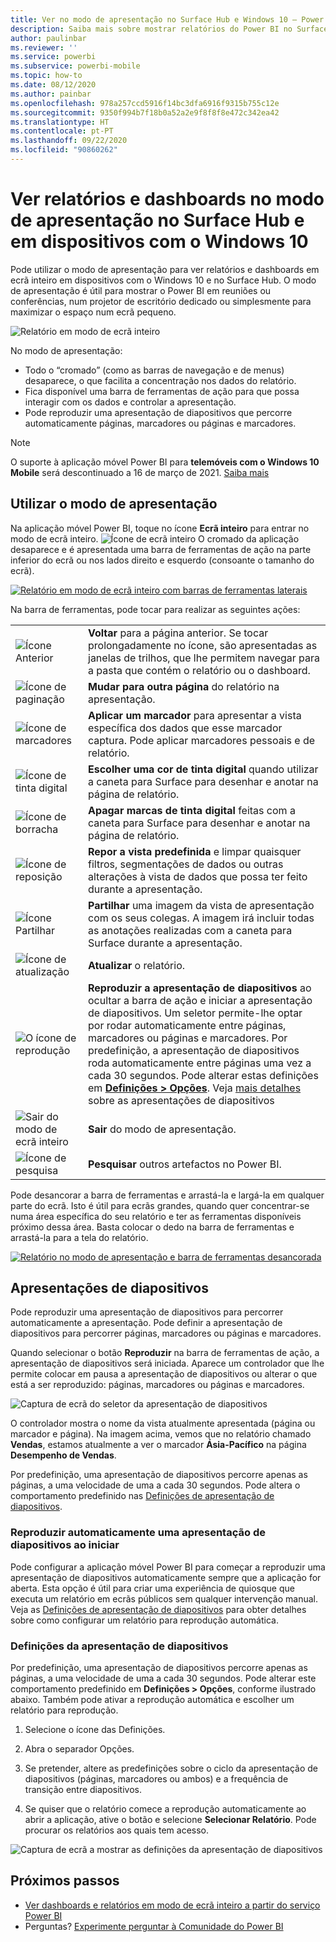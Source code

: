 ```yaml
---
title: Ver no modo de apresentação no Surface Hub e Windows 10 – Power BI
description: Saiba mais sobre mostrar relatórios do Power BI no Surface Hub e mostrar dashboards, relatórios e mosaicos do Power BI em ecrã inteiro, em dispositivos Windows 10.
author: paulinbar
ms.reviewer: ''
ms.service: powerbi
ms.subservice: powerbi-mobile
ms.topic: how-to
ms.date: 08/12/2020
ms.author: painbar
ms.openlocfilehash: 978a257ccd5916f14bc3dfa6916f9315b755c12e
ms.sourcegitcommit: 9350f994b7f18b0a52a2e9f8f8f8e472c342ea42
ms.translationtype: HT
ms.contentlocale: pt-PT
ms.lasthandoff: 09/22/2020
ms.locfileid: "90860262"
---
```

# <a name="view-reports-and-dashboards-in-presentation-mode-on-surface-hub-and-windows-10-devices"></a>Ver relatórios e dashboards no modo de apresentação no Surface Hub e em dispositivos com o Windows 10
Pode utilizar o modo de apresentação para ver relatórios e dashboards em ecrã inteiro em dispositivos com o Windows 10 e no Surface Hub. O modo de apresentação é útil para mostrar o Power BI em reuniões ou conferências, num projetor de escritório dedicado ou simplesmente para maximizar o espaço num ecrã pequeno.

![Relatório em modo de ecrã inteiro](./media/mobile-windows-10-app-presentation-mode/power-bi-presentation-mode-2.png)

No modo de apresentação:
* Todo o “cromado” (como as barras de navegação e de menus) desaparece, o que facilita a concentração nos dados do relatório.
* Fica disponível uma barra de ferramentas de ação para que possa interagir com os dados e controlar a apresentação.
* Pode reproduzir uma apresentação de diapositivos que percorre automaticamente páginas, marcadores ou páginas e marcadores.

>[!NOTE]
>O suporte à aplicação móvel Power BI para **telemóveis com o Windows 10 Mobile** será descontinuado a 16 de março de 2021. [Saiba mais](/legal/powerbi/powerbi-mobile/power-bi-mobile-app-end-of-support-for-windows-phones)

## <a name="use-presentation-mode"></a>Utilizar o modo de apresentação
Na aplicação móvel Power BI, toque no ícone **Ecrã inteiro** para entrar no modo de ecrã inteiro.
![Ícone de ecrã inteiro](././media/mobile-windows-10-app-presentation-mode/power-bi-full-screen-icon.png) O cromado da aplicação desaparece e é apresentada uma barra de ferramentas de ação na parte inferior do ecrã ou nos lados direito e esquerdo (consoante o tamanho do ecrã).

[![Relatório em modo de ecrã inteiro com barras de ferramentas laterais](./media/mobile-windows-10-app-presentation-mode/power-bi-presentation-mode-toolbar.png)](./media/mobile-windows-10-app-presentation-mode/power-bi-presentation-mode-toolbar-expanded.png#lightbox)

Na barra de ferramentas, pode tocar para realizar as seguintes ações:

|||
|-|-|
|![Ícone Anterior](./media/mobile-windows-10-app-presentation-mode/power-bi-windows-10-presentation-back-icon.png)|**Voltar** para a página anterior. Se tocar prolongadamente no ícone, são apresentadas as janelas de trilhos, que lhe permitem navegar para a pasta que contém o relatório ou o dashboard.|
|![Ícone de paginação](./media/mobile-windows-10-app-presentation-mode/power-bi-windows-10-presentation-pages-icon.png)|**Mudar para outra página** do relatório na apresentação.|
|![Ícone de marcadores](./media/mobile-windows-10-app-presentation-mode/power-bi-windows-10-presentation-bookmarks-icon.png)|**Aplicar um marcador** para apresentar a vista específica dos dados que esse marcador captura. Pode aplicar marcadores pessoais e de relatório.|
|![Ícone de tinta digital](./media/mobile-windows-10-app-presentation-mode/power-bi-windows-10-presentation-ink-icon.png)|**Escolher uma cor de tinta digital** quando utilizar a caneta para Surface para desenhar e anotar na página de relatório.|
|![Ícone de borracha](./media/mobile-windows-10-app-presentation-mode/power-bi-windows-10-presentation-eraser-icon.png)|**Apagar marcas de tinta digital** feitas com a caneta para Surface para desenhar e anotar na página de relatório.          |
|![Ícone de reposição](./media/mobile-windows-10-app-presentation-mode/power-bi-windows-10-presentation-reset-icon.png)|**Repor a vista predefinida** e limpar quaisquer filtros, segmentações de dados ou outras alterações à vista de dados que possa ter feito durante a apresentação.|
|![Ícone Partilhar](./media/mobile-windows-10-app-presentation-mode/power-bi-windows-10-share-icon.png)|**Partilhar** uma imagem da vista de apresentação com os seus colegas. A imagem irá incluir todas as anotações realizadas com a caneta para Surface durante a apresentação.|
|![Ícone de atualização](./media/mobile-windows-10-app-presentation-mode/power-bi-windows-10-presentation-refresh-icon.png)|**Atualizar** o relatório.|
|![O ícone de reprodução](./media/mobile-windows-10-app-presentation-mode/power-bi-windows-10-presentation-play-icon.png)|**Reproduzir a apresentação de diapositivos** ao ocultar a barra de ação e iniciar a apresentação de diapositivos. Um seletor permite-lhe optar por rodar automaticamente entre páginas, marcadores ou páginas e marcadores. Por predefinição, a apresentação de diapositivos roda automaticamente entre páginas uma vez a cada 30 segundos. Pode alterar estas definições em [**Definições > Opções**](#slideshow-settings). Veja [mais detalhes](#slideshows) sobre as apresentações de diapositivos|
|![Sair do modo de ecrã inteiro](./media/mobile-windows-10-app-presentation-mode/power-bi-windows-10-exit-full-screen-icon.png)|**Sair** do modo de apresentação.|
|![Ícone de pesquisa](./media/mobile-windows-10-app-presentation-mode/power-bi-windows-10-presentation-search-icon.png)|**Pesquisar** outros artefactos no Power BI.|

Pode desancorar a barra de ferramentas e arrastá-la e largá-la em qualquer parte do ecrã. Isto é útil para ecrãs grandes, quando quer concentrar-se numa área específica do seu relatório e ter as ferramentas disponíveis próximo dessa área. Basta colocar o dedo na barra de ferramentas e arrastá-la para a tela do relatório.

[![Relatório no modo de apresentação e barra de ferramentas desancorada](./media/mobile-windows-10-app-presentation-mode/power-bi-windows-10-presentation-drag-toolbar-2.png)](./media/mobile-windows-10-app-presentation-mode/power-bi-windows-10-presentation-drag-toolbar-2-expanded.png#lightbox)

## <a name="slideshows"></a>Apresentações de diapositivos

Pode reproduzir uma apresentação de diapositivos para percorrer automaticamente a apresentação. Pode definir a apresentação de diapositivos para percorrer páginas, marcadores ou páginas e marcadores.

Quando selecionar o botão **Reproduzir** na barra de ferramentas de ação, a apresentação de diapositivos será iniciada. Aparece um controlador que lhe permite colocar em pausa a apresentação de diapositivos ou alterar o que está a ser reproduzido: páginas, marcadores ou páginas e marcadores.

![Captura de ecrã do seletor da apresentação de diapositivos](././media/mobile-windows-10-app-presentation-mode//power-bi-windows-10-slideshow-selector.png)

 O controlador mostra o nome da vista atualmente apresentada (página ou marcador e página). Na imagem acima, vemos que no relatório chamado **Vendas**, estamos atualmente a ver o marcador **Ásia-Pacífico** na página **Desempenho de Vendas**.

Por predefinição, uma apresentação de diapositivos percorre apenas as páginas, a uma velocidade de uma a cada 30 segundos. Pode altera o comportamento predefinido nas [Definições de apresentação de diapositivos](#slideshow-settings).


### <a name="auto-play-a-slideshow-on-startup"></a>Reproduzir automaticamente uma apresentação de diapositivos ao iniciar

Pode configurar a aplicação móvel Power BI para começar a reproduzir uma apresentação de diapositivos automaticamente sempre que a aplicação for aberta. Esta opção é útil para criar uma experiência de quiosque que executa um relatório em ecrãs públicos sem qualquer intervenção manual. Veja as [Definições de apresentação de diapositivos](#slideshow-settings) para obter detalhes sobre como configurar um relatório para reprodução automática.

### <a name="slideshow-settings"></a>Definições da apresentação de diapositivos

Por predefinição, uma apresentação de diapositivos percorre apenas as páginas, a uma velocidade de uma a cada 30 segundos. Pode alterar este comportamento predefinido em **Definições > Opções**, conforme ilustrado abaixo. Também pode ativar a reprodução automática e escolher um relatório para reprodução.

1. Selecione o ícone das Definições.

1. Abra o separador Opções.

1. Se pretender, altere as predefinições sobre o ciclo da apresentação de diapositivos (páginas, marcadores ou ambos) e a frequência de transição entre diapositivos.

1. Se quiser que o relatório comece a reprodução automaticamente ao abrir a aplicação, ative o botão e selecione **Selecionar Relatório**. Pode procurar os relatórios aos quais tem acesso.

![Captura de ecrã a mostrar as definições da apresentação de diapositivos](././media/mobile-windows-10-app-presentation-mode//power-bi-windows-10-slideshow-settings.png)

## <a name="next-steps"></a>Próximos passos
* [Ver dashboards e relatórios em modo de ecrã inteiro a partir do serviço Power BI](../end-user-focus.md)
* Perguntas? [Experimente perguntar à Comunidade do Power BI](https://community.powerbi.com/)
